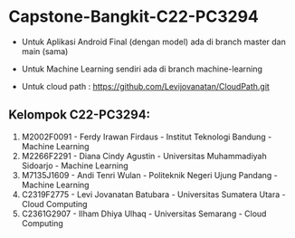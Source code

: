 # Capstone-Bangkit-C22-PC3294

- Untuk Aplikasi Android Final (dengan model) ada di branch master dan main (sama)

- Untuk Machine Learning sendiri ada di branch machine-learning

- Untuk cloud path :
https://github.com/Levijovanatan/CloudPath.git

## Kelompok C22-PC3294:
1. M2002F0091 - Ferdy Irawan Firdaus - Institut Teknologi Bandung - Machine Learning 
2. M2266F2291 - Diana Cindy Agustin - Universitas Muhammadiyah Sidoarjo - Machine Learning
3. M7135J1609 - Andi Tenri Wulan - Politeknik Negeri Ujung Pandang - Machine Learning
4. C2319F2775 - Levi Jovanatan Batubara - Universitas Sumatera Utara - Cloud Computing
5. C2361G2907 - Ilham Dhiya Ulhaq - Universitas Semarang - Cloud Computing
